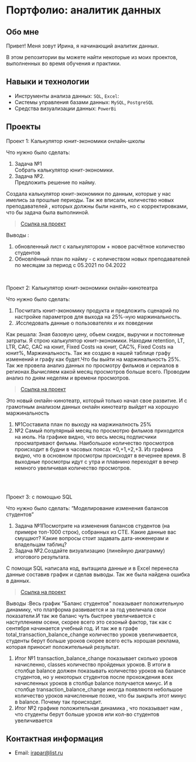 # Портфолио: аналитик данных

## Обо мне 

Привет! Меня зовут Ирина, я начинающий аналитик данных. 

В этом репозитории вы можете найти некоторые из моих проектов, выполненных во время обучения и практики.
<br>

## Навыки и технологии
- Инструменты анализа данных: ``SQL``, ``Excel``: 
- Системы управления базами данных: ``MySQL``, ``PostgreSQL``
- Средства визуализации данных: ``PowerBi``




## Проекты
<p> Проект 1: Калькулятор юнит-экономики онлайн-школы</p>
<p>Что нужно было сделать:<p>
<ol>
  <li>Задача №1</li>
Собрать калькулятор юнит-экономики.
  <li>Задача №2.</li>
 Предложить решение по найму. 
</ol>

<p>Создала калькулятор юнит-экономики по данным, которые у нас имелись за прошлые периоды. Так же вписали, количество новых преподавателей , которых должны были нанять, но с корректировками, что бы задача была выполниной. <p>


> <a href="https://docs.google.com/spreadsheets/d/1EoMpYCA2Gj7oEGS_RL56gIQbGYFD_x9HwXDDBanHsCc/edit#gid=1753578389">Ссылка на проект</a>
  

<p>Выводы :<p>
<ol>
  <li>обновленный лист с калькулятором + новое расчётное количество студентов </li>
  <li>Обновлённый план по найму - с количеством новых преподавателей по месяцам за период с 05.2021 по 04.2022</li>
</ol>
<br> 

<p> Проект 2: Калькулятор юнит-экономики онлайн-кинотеатра</p>
<p>Что нужно было сделать:<p>
<ol>
  <li>Посчитать юнит-экономику продукта и предложить сценарий по настройке параметров для выхода на 25%-ную маржинальность.</li>
  <li>.Исследовать данные о пользователях и их поведении</li>
</ol>

<p>Как решала: Зная базовую цену, обьем скидок, выручки и постоянные затраты. Я строю калькулятор юнит-экономики. Находим retention, LT, LTR, CAC, CAC на юнит, Fixed Costs на юнит, САС%, Fixed Costs на юнит%, Маржинальность. Так же создаю в нашей таблице графу изменений и графу как будет.Что бы выйти на маржинальность 25%. Так же провела анализ данных по просмотру фильмов и сериалов в регионах.Вычисляем какой месяц просмотров больше всего. Проводим анализ по дням неделям и времени просмотров. <p>

 <p>

> <a href="https://docs.google.com/spreadsheets/d/1vcHtCBgz-0EHAgbKhlePCJlDGMQJMlCWggOzxFCqVNY/edit?usp=sharing">Ссылка на проект</a>
 
<p>Это новый онлайн-кинотеатр, который только начал свое развитие. И с грамотным анализом данных онлайн кинотеатр выйдет на хорошую маржинальность<p>
<ol>
  <li>№1Составила план по выходу на маржиналность 25%</li>
  <li>№2 Самый популярный месяц по просмотрю фильмов приходится на июль. На графике видно, что весь месяц подписчики просматривают фильмы.
         Наибольшое количество просмотров происходит в будни в часовых поясах +0,+1,+2,+3.
         Из графика видно, что в основном   просмотры происходят в вечернее время. В выходные просмотры идут с утра и плавнино переходят в вечер немного увеличивая количество просмотров. </li>
</ol>
<br> 

<br> 
<p> Проект 3:  с помощью SQL</p>
<p>Что нужно было сделать: “Моделирование изменения балансов студентов”<p>
<ol>
  <li>Задача №1Посмотрите на изменения балансов студентов (на примере топ-1000 строк), собранных из CTE. 
Какие данные вас смущают? Какие вопросы стоит задавать дата-инженерам и владельцам таблиц?</li>
  <li>Задача №2.Создайте визуализацию (линейную диаграмму) итогового результата. </li>
</ol>

<p>С помощи SQL написала код, вытащила данные и в Excel перенесла данные составив график и сделав выводы. Так же была найдена ошибка в данных. <p>
  
> <a href="https://docs.google.com/spreadsheets/d/1j6smWyuZXoD3qciKVbAePJkH_JxUuqFJX6fRSOYTLwo/edit?usp=sharing">Ссылка на проект</a>


  <p>Выводы :Весь график "Баланс студентов" показывает положительную динамику, что платформа развивается и за год увеличала свои показатели.И так же баланс чуть быстрее увеличивается с наступлением осени, скорее всего это сезоный фактор, так как с сентября начинается учебный год. И так же в графе total_transaction_balance_change количество уроков увеличивается, студенты берут больше уроков  скорее всего есть хорошая реклама, которая приносит положительный результат.<p>
<ol>
  <li>Итог №1 transaction_balance_change показывает сколько уроков начисленно, classes количество пройденых уроков. В итоги в столбце balance должен показывать количество уроков на балансе студентов, но у некоторых студентов после прохождения всех начисленных уроков в столбце  balance получается минус. И в столбце transaction_balance_change иногда появляютя небольшое количество уроков начисленные позже, что бы зыкрыть этот  минус в balance. Почему так происходит. </li>
  <li>Итог №2 графике положительная динамика , что показывает нам , что студенты берут больше уроков или кол-во студентов увеличивается</li>
</ol>


</ol>

## Контактная информация
- Email: irapar@list.ru
